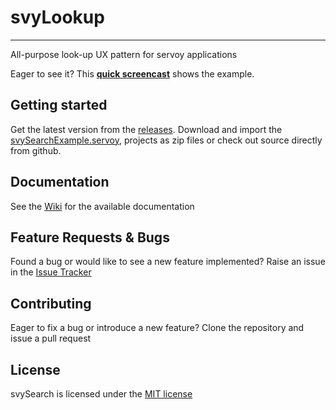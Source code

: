 # svyLookup
---
All-purpose look-up UX pattern for servoy applications

Eager to see it? This **[quick screencast](https://www.screencast.com/t/fxtRsOho)** shows the example.


Getting started
-------------

Get the latest version from the [releases](https://github.com/Servoy/svyLookup/releases). Download and import the [svySearchExample.servoy](https://github.com/Servoy/svyLookup/releases/download/v1.0.0/svyLookupExample.servoy), projects as zip files or check out source directly from github.

Documentation
-------------
See the [Wiki](https://github.com/Servoy/svyLookup/wiki) for the available documentation


Feature Requests & Bugs
-----------------------
Found a bug or would like to see a new feature implemented? Raise an issue in the [Issue Tracker](https://github.com/Servoy/svyLookup/issues)


Contributing
-------------
Eager to fix a bug or introduce a new feature? Clone the repository and issue a pull request


License
-------
svySearch is licensed under the [MIT license](https://opensource.org/licenses/MIT)
